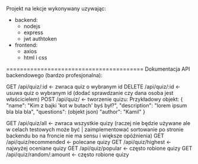 Projekt na lekcje wykonywany uzywając:
- backend:
    - nodejs
    - express
    - jwt authtoken
- frontend:
    - axios
    - html i css

========================================
Dokumentacja API backendowego (bardzo profesjonalna):

GET /api/quiz/:id <- zwraca quiz o wybranym id
DELETE /api/quiz/:id <- usuwa quiz o wybranym id (dodać sprawdzanie czy dana osoba jest właścicielem)
POST /api/quiz/ <- tworzenie quizu:
Przykładowy objekt:
{
    "name": "Kim z bajki 'kot w butach' byś był?",
    "description": "lorem ipsum bla bla bla",
    "questions": (objekt json)
    "author": "Kamil"
}

GET /api/quiz/all <- zwraca wszystkie quizy (raczej nie będzie używane ale w celach testowych może być | zaimplementować sortowanie po stronie backendu bo na froncie nie ma sensu i większe opóźnienia)
GET /api/quiz/recommended <- polecane quizy
GET /api/quiz/highest <- najwyżej oceniane quizy
GET /api/quiz/popular <- często robione quizy
GET /api/quiz/random/:amount <- często robione quizy


